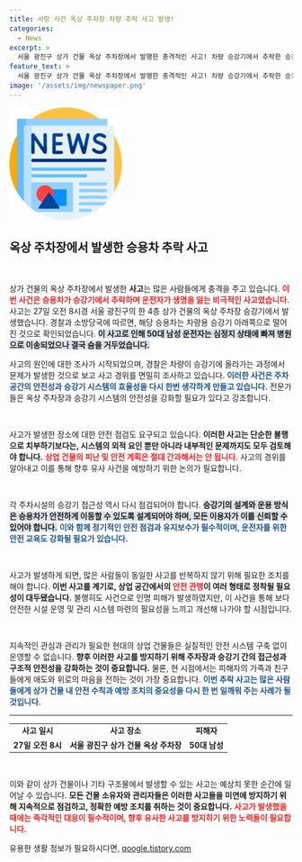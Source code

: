 ```yaml
---
title: 사망 사건 옥상 주차장 차량 추락 사고 발생!
categories:
  - News
excerpt: >
  서울 광진구 상가 건물 옥상 주차장에서 발행한 충격적인 사고! 차량 승강기에서 추락한 승용차, 50대 남성 운전자 생존을 위한 노력에도 불구하고 사망. 사고 경위는 현재 조사 중! 클릭해 더 많은 정보를 확인하세요!
feature_text: >
  서울 광진구 상가 건물 옥상 주차장에서 발행한 충격적인 사고! 차량 승강기에서 추락한 승용차, 50대 남성 운전자 생존을 위한 노력에도 불구하고 사망. 사고 경위는 현재 조사 중! 클릭해 더 많은 정보를 확인하세요!
image: '/assets/img/newspaper.png'
---
```


<p><img src="/assets/img/newspaper.png" alt="kimp 속보" /></p>

<h2 data-ke-size="size26">옥상 주차장에서 발생한 승용차 추락 사고</h2>

<p data-ke-size="size16">&nbsp;</p>

<p>상가 건물의 옥상 주차장에서 발생한 <b>사고</b>는 많은 사람들에게 충격을 주고 있습니다. <b><span style="color: #ee2323;">이번 사건은 승용차가 승강기에서 추락하며 운전자가 생명을 잃는 비극적인 사고였습니다.</span></b> 사고는 27일 오전 8시경 서울 광진구의 한 4층 상가 건물의 옥상 주차장 승강기에서 발생했습니다. 경찰과 소방당국에 따르면, 해당 승용차는 차량용 승강기 아래쪽으로 떨어진 것으로 확인되었습니다. <b><span style="background-color: #21538527;">이 사고로 인해 50대 남성 운전자는 심정지 상태에 빠져 병원으로 이송되었으나 결국 숨을 거두었습니다.</span></b> </p>

<p>사고의 원인에 대한 조사가 시작되었으며, 경찰은 차량이 승강기에 올라가는 과정에서 문제가 발생한 것으로 보고 사고 경위를 면밀히 조사하고 있습니다. <b><span style="color: #1a5490;">이러한 사건은 주차 공간의 안전성과 승강기 시스템의 효율성을 다시 한번 생각하게 만들고 있습니다.</span></b> 전문가들은 옥상 주차장과 승강기 시스템의 안전성을 강화할 필요가 있다고 강조합니다. </p>

<p data-ke-size="size16">&nbsp;</p>

<p>사고가 발생한 장소에 대한 안전 점검도 요구되고 있습니다. <b>이러한 사고는 단순한 불행으로 치부하기보다는, 시스템의 외적 요인 뿐만 아니라 내부적인 문제까지도 모두 검토해야 합니다.</b> <b><span style="color: #ee2323;">상업 건물의 피난 및 안전 계획은 절대 간과해서는 안 됩니다.</span></b> 사고의 경위를 알아내고 이를 통해 향후 유사 사건을 예방하기 위한 논의가 필요합니다.</p>

<p data-ke-size="size16">&nbsp;</p>

<p>각 주차시설의 승강기 접근성 역시 다시 점검되어야 합니다. <b><span style="background-color: #21538527;">승강기의 설계와 운용 방식은 승용차가 안전하게 이동할 수 있도록 설계되어야 하며, 모든 이용자가 이를 신뢰할 수 있어야 합니다.</span></b> <b><span style="color: #1a5490;">이와 함께 정기적인 안전 점검과 유지보수가 필수적이며, 운전자를 위한 안전 교육도 강화될 필요가 있습니다.</span></b> </p>

<p data-ke-size="size16">&nbsp;</p>

<p>사고가 발생하게 되면, 많은 사람들이 동일한 사고를 반복하지 않기 위해 필요한 조치를 해야 합니다. <b>이번 사고를 계기로, 상업 공간에서의 <span style="color: #ee2323;">안전 관행</span>이 여러 형태로 정착될 필요성이 대두됐습니다.</b> 불행히도 사건으로 인명 피해가 발생하였지만, 이 사건을 통해 보다 안전한 시설 운영 및 관리 시스템 마련의 필요성을 느끼고 개선해 나가야 할 시점입니다. </p>

<p data-ke-size="size16">&nbsp;</p>

<p>지속적인 관심과 관리가 필요한 현대의 상업 건물들은 실질적인 안전 시스템 구축 없이 운영할 수 없습니다. <b>향후 이러한 사고를 방지하기 위해 주차장과 승강기 간의 접근성과 구조적 안전성을 강화하는 것이 중요합니다.</b>  물론, 현 시점에서는 피해자의 가족과 친구들에게 애도와 위로의 마음을 전하는 것이 가장 중요합니다. <b><span style="color: #1a5490;">이번 추락 사고는 많은 사람들에게 상가 건물 내 안전 수칙과 예방 조치의 중요성을 다시 한 번 일깨워 주는 사례가 될 것입니다.</span></b></p>

<hr>

<table style="width: 100%;">
  <tr>
    <td style="text-align: center; height: 17px;"><b>사고 일시</b></td>
    <td style="text-align: center; height: 17px;"><b>사고 장소</b></td>
    <td style="text-align: center; height: 17px;"><b>피해자</b></td>
  </tr>
  <tr>
    <td style="text-align: center; height: 17px;"><b>27일 오전 8시</b></td>
    <td style="text-align: center; height: 17px;"><b>서울 광진구 상가 건물 옥상 주차장</b></td>
    <td style="text-align: center; height: 17px;"><b>50대 남성</b></td>
  </tr>
</table> 

<p data-ke-size="size16">&nbsp;</p>

<p>이와 같이 상가 건물이나 기타 구조물에서 발생할 수 있는 사고는 예상치 못한 순간에 일어날 수 있습니다. <b>모든 건물 소유자와 관리자들은 이러한 사고들을 미연에 방지하기 위해 지속적으로 점검하고, 정확한 예방 조치를 취하는 것이 중요합니다.</b> <b><span style="color: #ee2323;">사고가 발생했을 때에는 즉각적인 대응이 필수적이며, 향후 유사한 사고를 방지하기 위한 노력들이 필요합니다.</span></b></p>
유용한 생활 정보가 필요하시다면, <a href="https://qoogle.tistory.com" rel="dofollow">qoogle.tistory.com</a>



